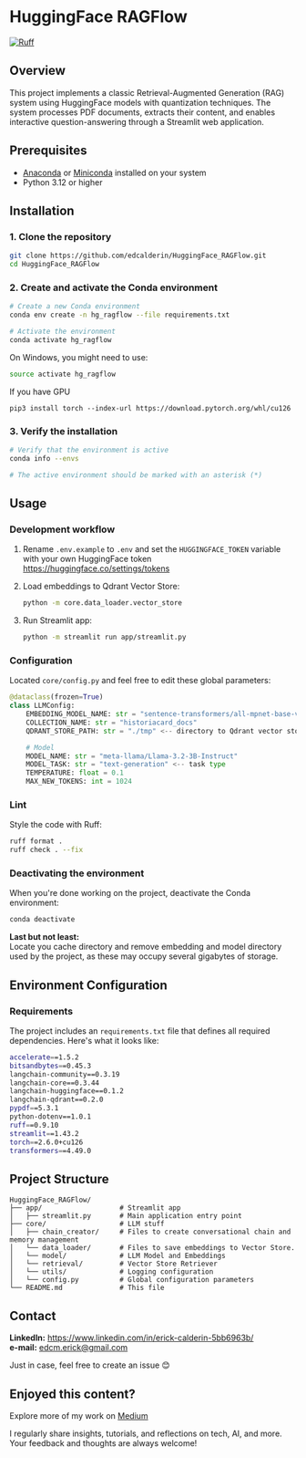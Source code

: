 # HuggingFace RAGFlow
[![Ruff](https://img.shields.io/endpoint?url=https://raw.githubusercontent.com/astral-sh/ruff/main/assets/badge/v2.json)](https://github.com/astral-sh/ruff)
## Overview
This project implements a classic Retrieval-Augmented Generation (RAG) system using HuggingFace models with quantization techniques. The system processes PDF documents, extracts their content, and enables interactive question-answering through a Streamlit web application.

## Prerequisites
- [Anaconda](https://www.anaconda.com/download/) or [Miniconda](https://docs.conda.io/en/latest/miniconda.html) installed on your system
- Python 3.12 or higher

## Installation

### 1. Clone the repository
```bash
git clone https://github.com/edcalderin/HuggingFace_RAGFlow.git
cd HuggingFace_RAGFlow
```

### 2. Create and activate the Conda environment
```bash
# Create a new Conda environment
conda env create -n hg_ragflow --file requirements.txt

# Activate the environment
conda activate hg_ragflow
```

On Windows, you might need to use:
```bash
source activate hg_ragflow
```

If you have GPU
```
pip3 install torch --index-url https://download.pytorch.org/whl/cu126
```

### 3. Verify the installation
```bash
# Verify that the environment is active
conda info --envs

# The active environment should be marked with an asterisk (*)
```

## Usage

### Development workflow
1. Rename `.env.example` to `.env` and set the `HUGGINGFACE_TOKEN` variable with your own HuggingFace token https://huggingface.co/settings/tokens

2. Load embeddings to Qdrant Vector Store:
   ```bash
   python -m core.data_loader.vector_store
   ```

3. Run Streamlit app:
    ```bash
    python -m streamlit run app/streamlit.py
    ```

### Configuration
Located `core/config.py` and feel free to edit these global parameters:

```python
@dataclass(frozen=True)
class LLMConfig:
    EMBEDDING_MODEL_NAME: str = "sentence-transformers/all-mpnet-base-v2" <-- embedding model
    COLLECTION_NAME: str = "historiacard_docs"
    QDRANT_STORE_PATH: str = "./tmp" <-- directory to Qdrant vector store

    # Model
    MODEL_NAME: str = "meta-llama/Llama-3.2-3B-Instruct"
    MODEL_TASK: str = "text-generation" <-- task type
    TEMPERATURE: float = 0.1
    MAX_NEW_TOKENS: int = 1024
```
### Lint
Style the code with Ruff:

```bash
ruff format .
ruff check . --fix
```
### Deactivating the environment
When you're done working on the project, deactivate the Conda environment:

```bash
conda deactivate
```

**Last but not least:**  
Locate you cache directory and remove embedding and model directory used by the project, as these may occupy several gigabytes of storage.

## Environment Configuration

### Requirements
The project includes an `requirements.txt` file that defines all required dependencies. Here's what it looks like:

```bash
accelerate==1.5.2
bitsandbytes==0.45.3
langchain-community==0.3.19
langchain-core==0.3.44
langchain-huggingface==0.1.2
langchain-qdrant==0.2.0
pypdf==5.3.1
python-dotenv==1.0.1
ruff==0.9.10
streamlit==1.43.2
torch==2.6.0+cu126
transformers==4.49.0
```

## Project Structure
```
HuggingFace_RAGFlow/
├── app/                   # Streamlit app
│   ├── streamlit.py       # Main application entry point
├── core/                  # LLM stuff
│   ├── chain_creator/     # Files to create conversational chain and memory management
│   └── data_loader/       # Files to save embeddings to Vector Store.
│   └── model/             # LLM Model and Embeddings
│   └── retrieval/         # Vector Store Retriever
│   └── utils/             # Logging configuration
│   └── config.py          # Global configuration parameters
└── README.md              # This file
```

## Contact
**LinkedIn:** https://www.linkedin.com/in/erick-calderin-5bb6963b/  
**e-mail:** edcm.erick@gmail.com

Just in case, feel free to create an issue 😊

## Enjoyed this content?
Explore more of my work on [Medium](https://medium.com/@erickcalderin) 

I regularly share insights, tutorials, and reflections on tech, AI, and more. Your feedback and thoughts are always welcome!
